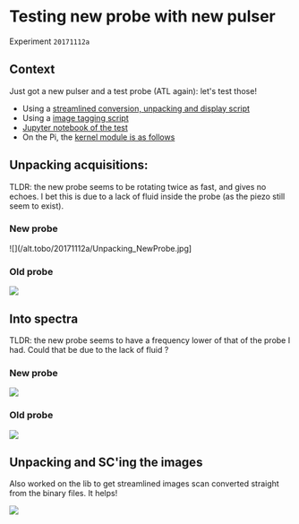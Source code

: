 # Testing new probe with new pulser 

Experiment `20171112a`

## Context

Just got a new pulser and a test probe (ATL again): let's test those!

* Using a [streamlined conversion, unpacking and display script](/alt.tobo/20171112a/bim.py)
* Using a [image tagging script](/alt.tobo/20171112a/img.py)
* [Jupyter notebook of the test](/alt.tobo/20171112a/20171112-alt.tbo-w-retro2.ipynb)
* On the Pi, the [kernel module is as follows](/alt.tobo/20171112a/module.c)

## Unpacking acquisitions:

TLDR: the new probe seems to be rotating  twice as fast, and gives no echoes. I bet this is due to a lack of fluid inside the probe (as the piezo still seem to exist).

### New probe

![](/alt.tobo/20171112a/Unpacking_NewProbe.jpg]

### Old probe

![](/alt.tobo/20171112a/Unpacking_ProbeC.jpg)

## Into spectra

TLDR: the new probe seems to have a frequency lower of that of the probe I had. Could that be due to the lack of fluid ?

### New probe

![](/alt.tobo/20171112a/Spectre_NewProbe.DAT.png)

### Old probe

![](/alt.tobo/20171112a/Spectre_ProbeA.DAT.png)

## Unpacking and SC'ing the images

Also worked on the lib to get streamlined images scan converted straight from the binary files. It helps!

![](/alt.tobo/20171112a/ImagesIn_ProbeC.jpg)





